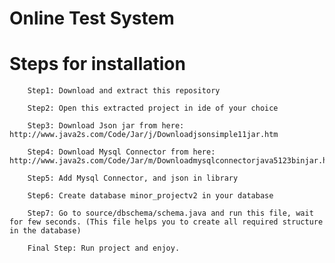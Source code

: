 # Online Test System
# Steps for installation

        Step1: Download and extract this repository

        Step2: Open this extracted project in ide of your choice

        Step3: Download Json jar from here: http://www.java2s.com/Code/Jar/j/Downloadjsonsimple11jar.htm

        Step4: Download Mysql Connector from here: http://www.java2s.com/Code/Jar/m/Downloadmysqlconnectorjava5123binjar.htm

        Step5: Add Mysql Connector, and json in library

        Step6: Create database minor_projectv2 in your database

        Step7: Go to source/dbschema/schema.java and run this file, wait for few seconds. (This file helps you to create all required structure in the database)

        Final Step: Run project and enjoy.
